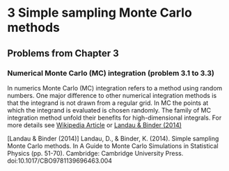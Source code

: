 # 3 Simple sampling Monte Carlo methods
## Problems from Chapter 3

### Numerical Monte Carlo (MC) integration (problem 3.1 to 3.3)
In numerics Monte Carlo (MC) integration refers to a method using random
numbers. One major difference to other numerical integration methods is that the
integrand is not drawn from a regular grid. In MC the points at which the
integrand is evaluated is chosen randomly. The family of MC integration
method unfold their benefits for high-dimensional integrals.
For more details see
[Wikipedia Article](https://en.wikipedia.org/wiki/Monte_Carlo_integration) or
[Landau & Binder (2014)](https://doi.org/10.1017/CBO9781139696463.004)



[Landau & Binder (2014)] Landau, D., & Binder, K. (2014).
Simple sampling Monte Carlo methods.
In A Guide to Monte Carlo Simulations in Statistical Physics (pp. 51-70).
Cambridge: Cambridge University Press.
doi:10.1017/CBO9781139696463.004
